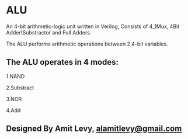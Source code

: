 # ALU

An 4-bit arithmetic-logic unit written in Verilog, Consists of 4_1Mux, 4Bit Adder\Substractor and Full Adders.


The ALU performs arithmetic operations between 2 4-bit variables.

## The ALU operates in 4 modes:

1.NAND

2.Substract

3.NOR

4.Add

## Designed By Amit Levy, alamitlevy@gmail.com



